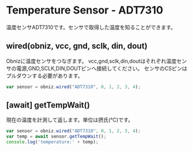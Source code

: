 # Temperature Sensor - ADT7310
温度センサADT7310です。センサで取得した温度を知ることができます。

## wired(obniz, vcc, gnd, sclk, din, dout)
Obnizに温度センサをつなぎます。
vcc,gnd,sclk,din,doutはそれぞれ温度センサの電源,GND,SCLK,DIN,DOUTピンへ接続してください。
センサのCSピンはプルダウンする必要があります。
```javascript
var sensor = obniz.wired("ADT7310", 0, 1, 2, 3, 4);
```
## [await] getTempWait()
現在の温度を計測して返します。単位は摂氏(℃)です。

```javascript
var sensor = obniz.wired("ADT7310", 0, 1, 2, 3, 4);
var temp = await sensor.getTempWait();
console.log('temperature:' + temp);
```
